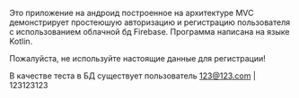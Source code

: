 Это приложение на андроид построенное на архитектуре MVC демонстрирует простеюшую авторизацию и регистрацию пользователя с использованием облачной бд Firebase.
Программа написана на языке Kotlin.

Пожалуйста, не используйте настоящие данные для регистрации!

В качестве теста в БД существует пользователь 123@123.com | 123123123
